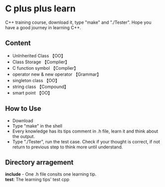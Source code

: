 C plus plus learn
========
C++ training course, download it, type "make" and "./Tester". Hope you have a good journey in learning C++.

Content
---------
  - UnInherited Class 【OO】
  - Class Storage 【Complier】
  - C function symbol 【Complier】
  - operator new & new operator 【Grammar】
  - singleton class 【OO】
  - string class  【Compound】
  - smart point 【OO】

How to Use
------------
  - Download
  - Type "make" in the shell
  - Every knowledge has its tips comment in .h file, learn it and think about the output.
  - Type "./Tester", run the test case. Check if your thought is correct, if not return to previous step to think more until understand. 

Directory arragement
------------
<strong>include</strong> - One .h file consits one learning tip. <br>
<strong>test</strong>: The learning tips' test cpp <br>

